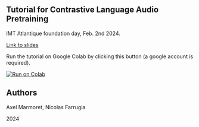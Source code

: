 Tutorial for Contrastive Language Audio Pretraining
--
IMT Atlantique foundation day, Feb. 2nd 2024.

[Link to slides](https://docs.google.com/presentation/d/1_MJNSXK-M65wufKq-My_Gc8LRmmOyTlbzCFXetmYK5w/edit?usp=sharing)

Run the tutorial on Google Colab by clicking this button (a google account is required). 

[![Run on Colab](https://colab.research.google.com/assets/colab-badge.svg)](https://colab.research.google.com/github/brain-bzh/clap/blob/main/CLAP-Foundation_Day-IMT_Atlantique.ipynb)

Authors
--
Axel Marmoret, Nicolas Farrugia

2024